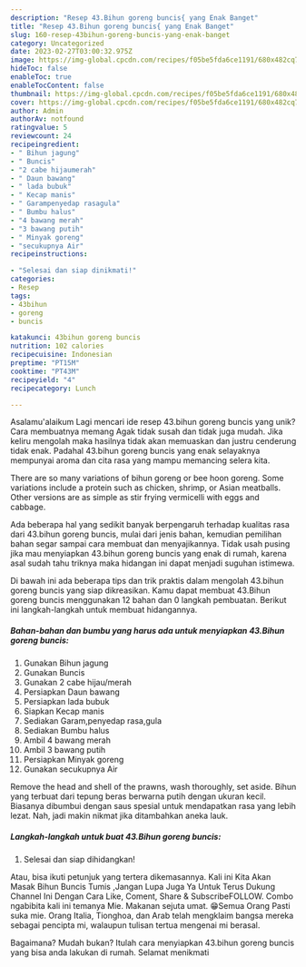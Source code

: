 ```yaml
---
description: "Resep 43.Bihun goreng buncis{ yang Enak Banget"
title: "Resep 43.Bihun goreng buncis{ yang Enak Banget"
slug: 160-resep-43bihun-goreng-buncis-yang-enak-banget
category: Uncategorized
date: 2023-02-27T03:00:32.975Z
image: https://img-global.cpcdn.com/recipes/f05be5fda6ce1191/680x482cq70/43bihun-goreng-buncis-foto-resep-utama.jpg
hideToc: false
enableToc: true
enableTocContent: false
thumbnail: https://img-global.cpcdn.com/recipes/f05be5fda6ce1191/680x482cq70/43bihun-goreng-buncis-foto-resep-utama.jpg
cover: https://img-global.cpcdn.com/recipes/f05be5fda6ce1191/680x482cq70/43bihun-goreng-buncis-foto-resep-utama.jpg
author: Admin
authorAv: notfound
ratingvalue: 5
reviewcount: 24
recipeingredient:
- " Bihun jagung"
- " Buncis"
- "2 cabe hijaumerah"
- " Daun bawang"
- " lada bubuk"
- " Kecap manis"
- " Garampenyedap rasagula"
- " Bumbu halus"
- "4 bawang merah"
- "3 bawang putih"
- " Minyak goreng"
- "secukupnya Air"
recipeinstructions:

- "Selesai dan siap dinikmati!"
categories:
- Resep
tags:
- 43bihun
- goreng
- buncis

katakunci: 43bihun goreng buncis 
nutrition: 102 calories
recipecuisine: Indonesian
preptime: "PT15M"
cooktime: "PT43M"
recipeyield: "4"
recipecategory: Lunch

---
```



Asalamu'alaikum Lagi mencari ide resep 43.bihun goreng buncis yang unik? Cara membuatnya memang Agak tidak susah dan tidak juga mudah. Jika keliru mengolah maka hasilnya tidak akan memuaskan dan justru cenderung tidak enak. Padahal 43.bihun goreng buncis yang enak selayaknya mempunyai aroma dan cita rasa yang mampu memancing selera kita.


There are so many variations of bihun goreng or bee hoon goreng. Some variations include a protein such as chicken, shrimp, or Asian meatballs. Other versions are as simple as stir frying vermicelli with eggs and cabbage.

Ada beberapa hal yang sedikit banyak berpengaruh terhadap kualitas rasa dari 43.bihun goreng buncis, mulai dari jenis bahan, kemudian pemilihan bahan segar sampai cara membuat dan menyajikannya. Tidak usah pusing jika mau menyiapkan 43.bihun goreng buncis yang enak di rumah, karena asal sudah tahu triknya maka hidangan ini dapat menjadi suguhan istimewa.


Di bawah ini ada beberapa tips dan trik praktis dalam mengolah 43.bihun goreng buncis yang siap dikreasikan. Kamu dapat membuat 43.Bihun goreng buncis menggunakan 12 bahan dan 0 langkah pembuatan. Berikut ini langkah-langkah untuk membuat hidangannya.

<!--inarticleads1-->

##### Bahan-bahan dan bumbu yang harus ada untuk menyiapkan 43.Bihun goreng buncis:

1. Gunakan  Bihun jagung
1. Gunakan  Buncis
1. Gunakan 2 cabe hijau/merah
1. Persiapkan  Daun bawang
1. Persiapkan  lada bubuk
1. Siapkan  Kecap manis
1. Sediakan  Garam,penyedap rasa,gula
1. Sediakan  Bumbu halus
1. Ambil 4 bawang merah
1. Ambil 3 bawang putih
1. Persiapkan  Minyak goreng
1. Gunakan secukupnya Air


Remove the head and shell of the prawns, wash thoroughly, set aside. Bihun yang terbuat dari tepung beras berwarna putih dengan ukuran kecil. Biasanya dibumbui dengan saus spesial untuk mendapatkan rasa yang lebih lezat. Nah, jadi makin nikmat jika ditambahkan aneka lauk. 

<!--inarticleads2-->

##### Langkah-langkah untuk buat 43.Bihun goreng buncis:


1. Selesai dan siap dihidangkan!

Atau, bisa ikuti petunjuk yang tertera dikemasannya. Kali ini Kita Akan Masak Bihun Buncis Tumis ,Jangan Lupa Juga Ya Untuk Terus Dukung Channel Ini Dengan Cara Like, Coment, Share &amp; SubscribeFOLLOW. Combo ngabibita kali ini temanya Mie. Makanan sejuta umat. 😁Semua Orang Pasti suka mie. Orang Italia, Tionghoa, dan Arab telah mengklaim bangsa mereka sebagai pencipta mi, walaupun tulisan tertua mengenai mi berasal. 

Bagaimana? Mudah bukan? Itulah cara menyiapkan 43.bihun goreng buncis yang bisa anda lakukan di rumah. Selamat menikmati
